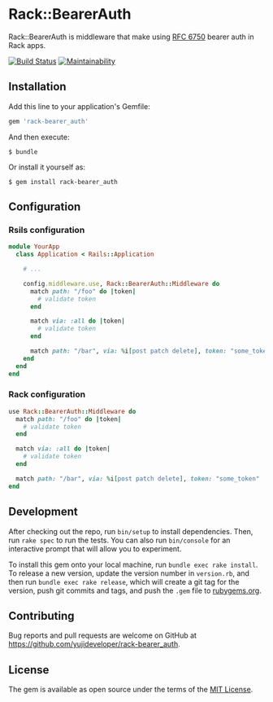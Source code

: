 # Rack::BearerAuth

Rack::BearerAuth is middleware that make using [RFC 6750](https://tools.ietf.org/html/rfc6750) bearer auth in Rack apps.

[![Build Status](https://travis-ci.org/yujideveloper/rack-bearer_auth.svg?branch=master)](https://travis-ci.org/yujideveloper/rack-bearer_auth)
[![Maintainability](https://api.codeclimate.com/v1/badges/db47f9a4e48bd30edb98/maintainability)](https://codeclimate.com/github/yujideveloper/rack-bearer_auth/maintainability)

## Installation

Add this line to your application's Gemfile:

```ruby
gem 'rack-bearer_auth'
```

And then execute:

    $ bundle

Or install it yourself as:

    $ gem install rack-bearer_auth

## Configuration

### Rsils configuration

``` ruby
module YourApp
  class Application < Rails::Application

    # ...

    config.middleware.use, Rack::BearerAuth::Middleware do
      match path: "/foo" do |token|
        # validate token
      end

      match via: :all do |token|
        # validate token
      end

      match path: "/bar", via: %i[post patch delete], token: "some_token"
    end
  end
end
```

### Rack configuration

``` ruby
use Rack::BearerAuth::Middleware do
  match path: "/foo" do |token|
    # validate token
  end

  match via: :all do |token|
    # validate token
  end

  match path: "/bar", via: %i[post patch delete], token: "some_token"
end

```

## Development

After checking out the repo, run `bin/setup` to install dependencies. Then, run `rake spec` to run the tests. You can also run `bin/console` for an interactive prompt that will allow you to experiment.

To install this gem onto your local machine, run `bundle exec rake install`. To release a new version, update the version number in `version.rb`, and then run `bundle exec rake release`, which will create a git tag for the version, push git commits and tags, and push the `.gem` file to [rubygems.org](https://rubygems.org).

## Contributing

Bug reports and pull requests are welcome on GitHub at https://github.com/yujideveloper/rack-bearer_auth.

## License

The gem is available as open source under the terms of the [MIT License](https://opensource.org/licenses/MIT).
